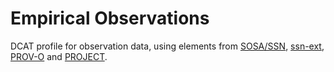 # Empirical Observations
DCAT profile for observation data, using elements from [SOSA/SSN](https://www.w3.org/TR/vocab-ssn/), [ssn-ext](https://w3c.github.io/sdw/proposals/ssn-extensions/), [PROV-O](https://www.w3.org/TR/prov-o/) and [PROJECT](https://dr-shorthair.github.io/ont/project/).
